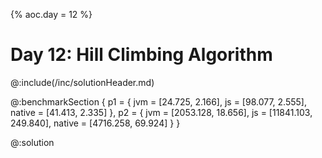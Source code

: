 {% aoc.day = 12 %}

# Day 12: Hill Climbing Algorithm

@:include(/inc/solutionHeader.md)

@:benchmarkSection {
p1 = {
jvm = [24.725, 2.166],
js = [98.077, 2.555],
native = [41.413, 2.335]
},
p2 = {
jvm = [2053.128, 18.656],
js = [11841.103, 249.840],
native = [4716.258, 69.924]
}
}

@:solution